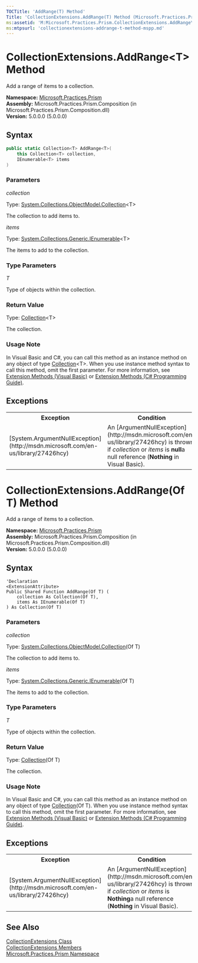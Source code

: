 ```yaml
---
TOCTitle: 'AddRange(T) Method'
Title: 'CollectionExtensions.AddRange(T) Method (Microsoft.Practices.Prism)'
ms:assetid: 'M:Microsoft.Practices.Prism.CollectionExtensions.AddRange\`\`1(System.Collections.ObjectModel.Collection{\`\`0},System.Collections.Generic.IEnumerable{\`\`0})'
ms:mtpsurl: 'collectionextensions-addrange-t-method-mspp.md'
---
```


# CollectionExtensions.AddRange&lt;T&gt; Method

Add a range of items to a collection.

**Namespace:** [Microsoft.Practices.Prism](/patterns-practices/reference/mspp-namespace)  
**Assembly:** Microsoft.Practices.Prism.Composition (in Microsoft.Practices.Prism.Composition.dll)  
**Version:** 5.0.0.0 (5.0.0.0)

## Syntax

```C#
public static Collection<T> AddRange<T>(
	this Collection<T> collection,
	IEnumerable<T> items
)
```
### Parameters

*collection*

Type: [System.Collections.ObjectModel.Collection](http://msdn.microsoft.com/en-us/library/ms132397)&lt;T&gt;

The collection to add items to.

*items*

Type: [System.Collections.Generic.IEnumerable](http://msdn.microsoft.com/en-us/library/9eekhta0)&lt;T&gt;

The items to add to the collection.

### Type Parameters

*T*

Type of objects within the collection.

### Return Value

Type: [Collection](http://msdn.microsoft.com/en-us/library/ms132397)&lt;T&gt;

The collection.

### Usage Note

In Visual Basic and C#, you can call this method as an instance method on any object of type [Collection](http://msdn.microsoft.com/en-us/library/ms132397)&lt;T&gt;. When you use instance method syntax to call this method, omit the first parameter. For more information, see [Extension Methods (Visual Basic)](http://msdn.microsoft.com/en-us/library/bb384936.aspx) or [Extension Methods (C# Programming Guide)](http://msdn.microsoft.com/en-us/library/bb383977.aspx).

## Exceptions

<table style="width:100%;">
<tr>
<th>Exception</th>
<th>Condition</th>
</tr>
<tr>
<td>[System.ArgumentNullException](http://msdn.microsoft.com/en-us/library/27426hcy)</td>
<td>An [ArgumentNullException](http://msdn.microsoft.com/en-us/library/27426hcy) is thrown if <em>collection</em> or <em>items</em> is <strong>null</strong>a null reference (<strong>Nothing</strong> in Visual Basic).</td>
</tr>
</table>

# CollectionExtensions.AddRange(Of T) Method

Add a range of items to a collection.

**Namespace:** [Microsoft.Practices.Prism](/patterns-practices/reference/mspp-namespace)  
**Assembly:** Microsoft.Practices.Prism.Composition (in Microsoft.Practices.Prism.Composition.dll)  
**Version:** 5.0.0.0 (5.0.0.0)

## Syntax

```VB
'Declaration
<ExtensionAttribute> 
Public Shared Function AddRange(Of T) ( 
	collection As Collection(Of T),
	items As IEnumerable(Of T)
) As Collection(Of T)
```

### Parameters

*collection*  

Type: [System.Collections.ObjectModel.Collection](http://msdn.microsoft.com/en-us/library/ms132397)(Of T)

The collection to add items to.

*items*  

Type: [System.Collections.Generic.IEnumerable](http://msdn.microsoft.com/en-us/library/9eekhta0)(Of T)

The items to add to the collection.

### Type Parameters

*T* 

Type of objects within the collection.

### Return Value

Type: [Collection](http://msdn.microsoft.com/en-us/library/ms132397)(Of T)

The collection.

### Usage Note

In Visual Basic and C#, you can call this method as an instance method on any object of type [Collection](http://msdn.microsoft.com/en-us/library/ms132397)(Of T). When you use instance method syntax to call this method, omit the first parameter. For more information, see [Extension Methods (Visual Basic)](http://msdn.microsoft.com/en-us/library/bb384936.aspx) or [Extension Methods (C# Programming Guide)](http://msdn.microsoft.com/en-us/library/bb383977.aspx).

## Exceptions

<table style="width:100%;">
<tr>
<th>Exception</th>
<th>Condition</th>
</tr>
<tr>
<td>[System.ArgumentNullException](http://msdn.microsoft.com/en-us/library/27426hcy)</td>
<td>An [ArgumentNullException](http://msdn.microsoft.com/en-us/library/27426hcy) is thrown if <em>collection</em> or <em>items</em> is <strong>Nothing</strong>a null reference (<strong>Nothing</strong> in Visual Basic).</td>
</tr>
</table>

## See Also

[CollectionExtensions Class](/patterns-practices/reference/collectionextensions-class-mspp)  
[CollectionExtensions Members](/patterns-practices/reference/collectionextensions-members-mspp)  
[Microsoft.Practices.Prism Namespace](/patterns-practices/reference/mspp-namespace)  